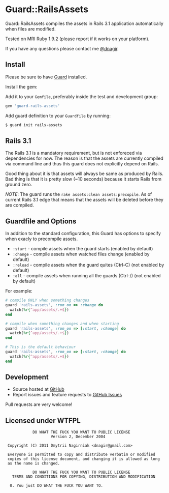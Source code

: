 # Guard::RailsAssets


Guard::RailsAssets compiles the assets in Rails 3.1 application automatically when files are modified.

Tested on MRI Ruby 1.9.2 (please report if it works on your platform).

If you have any questions please contact me [@dnagir](http://www.ApproachE.com).

## Install

Please be sure to have [Guard](https://github.com/guard/guard) installed.

Install the gem:

Add it to your `Gemfile`, preferably inside the test and development group:

```ruby
gem 'guard-rails-assets'
```

Add guard definition to your `Guardfile` by running:

```bash
$ guard init rails-assets
```

## Rails 3.1

The Rails 3.1 is a mandatory requirement, but is not enforeced via dependencies for now.
The reason is that the assets are currently compiled via command line and thus this guard does not
explicitly depend on Rails.

Good thing about it is that assets will always be same as produced by Rails.
Bad thing is that it is pretty slow (~10 seconds) because it starts Rails from ground zero.

*NOTE*: The guard runs the `rake assets:clean assets:precopile`.
As of current Rails 3.1 edge that means that the assets will be deleted before they are compiled.


## Guardfile and Options

In addition to the standard configuration, this Guard has options to specify when exacly to precompile assets.

- `:start` - compile assets when the guard starts (enabled by default)
- `:change` - compile assets when watched files change (enabled by default)
- `:reload` - compile assets when the guard quites (Ctrl-C) (not enabled by default)
- `:all` - compile assets when running all the guards (Ctrl-/) (not enabled by default)

For example:


```ruby
# compile ONLY when something changes
guard 'rails-assets', :run_on => :change do
  watch(%r{^app/assets/.+$})
end

# compile when something changes and when starting
guard 'rails-assets', :run_on => [:start, :change] do
  watch(%r{^app/assets/.+$})
end

# This is the default behaviour
guard 'rails-assets', :run_on => [:start, :change] do
  watch(%r{^app/assets/.+$})
end
```

## Development

- Source hosted at [GitHub](https://github.com/dnagir/guard-rails-assets)
- Report issues and feature requests to [GitHub Issues](https://github.com/dnagir/guard-rails-assets/issues)


Pull requests are very welcome!

## Licensed under WTFPL

```
            DO WHAT THE FUCK YOU WANT TO PUBLIC LICENSE
                    Version 2, December 2004

 Copyright (C) 2011 Dmytrii Nagirniak <dnagir@gmail.com>

 Everyone is permitted to copy and distribute verbatim or modified
 copies of this license document, and changing it is allowed as long
 as the name is changed.

            DO WHAT THE FUCK YOU WANT TO PUBLIC LICENSE
   TERMS AND CONDITIONS FOR COPYING, DISTRIBUTION AND MODIFICATION

  0. You just DO WHAT THE FUCK YOU WANT TO.
```




